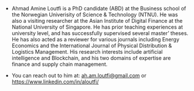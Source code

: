 - Ahmad Amine Loutfi is a PhD candidate (ABD) at the Business school of the Norwegian Univerisity of Science & Technology (NTNU). He was also a visiting researcher at the Asian Institute of Digital Finance at the National University of Singapore. He has prior teaching experiences at university level, and has successfully supervised several master’ theses. He has also acted as a reviewer for various journals including Energy Economics and the International Journal of Physical Distribution & Logistics Management. His research interests include artificial intelligence and Blockchain, and his two domains of expertise are finance and supply chain management. 

- You can reach out to him at: ah.am.loutfi@gmail.com or https://www.linkedin.com/in/aloutfi/

<!---
ahmadamineloutfi/ahmadamineloutfi is a ✨ special ✨ repository because its `README.md` (this file) appears on your GitHub profile.
You can click the Preview link to take a look at your changes.
--->
